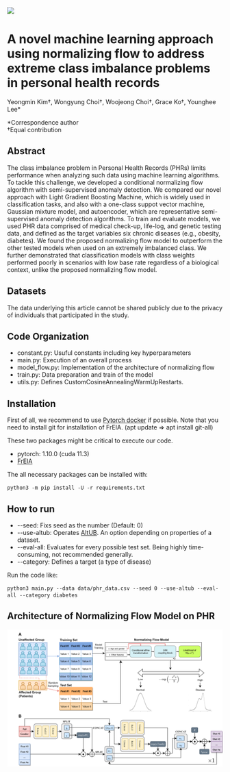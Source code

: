 <img src="https://capsule-render.vercel.app/api?type=waving&color=gradient&customColorList=1&height=200&section=header&text=Normalizing%20Flow%20and%20Class%20Imbalance&fontSize=40&animation=fadeIn&fontColor=000000" />

# A novel machine learning approach using normalizing flow to address extreme class imbalance problems in personal health records
Yeongmin Kim&dagger;, Wongyung Choi&dagger;, Woojeong Choi&dagger;, Grace Ko&dagger;, Younghee Lee\*

\*Correspondence author  
†Equal contribution

## Abstract
The class imbalance problem in Personal Health Records (PHRs) limits performance when analyzing such data using machine learning algorithms. To tackle this challenge, we developed a conditional normalizing flow algorithm with semi-supervised anomaly detection. We compared our novel approach with Light Gradient Boosting Machine, which is widely used in classification tasks, and also with a one-class suppot vector machine, Gaussian mixture model, and autoencoder, which are representative semi-supervised anomaly detection algorithms. To train and evaluate models, we used PHR data comprised of medical check-up, life-log, and genetic testing data, and defined as the target variables six chronic diseases (e.g., obesity, diabetes). We found the proposed normalizing flow model to outperform the other tested models when used on an extremely imbalanced class. We further demonstrated that classification models with class weights performed poorly in scenarios with low base rate regardless of a biological context, unlike the proposed normalizing flow model.

## Datasets
The data underlying this article cannot be shared publicly due to the privacy of individuals that participated in the study.

## Code Organization
- constant.py: Usuful constants including key hyperparameters
- main.py: Execution of an overall process
- model_flow.py: Implementation of the architecture of normalizing flow
- train.py: Data preparation and train of the model
- utils.py: Defines CustomCosineAnnealingWarmUpRestarts.

## Installation
First of all, we recommend to use [Pytorch docker](https://hub.docker.com/layers/pytorch/pytorch/1.10.0-cuda11.3-cudnn8-runtime/images/sha256-cf9197f9321ac3f49276633b4e78c79aa55f22578de3b650b3158ce6e3481f61?context=explore) if possible. Note that you need to install git for installation of FrEIA. (apt update => apt install git-all)

These two packages might be critical to execute our code.
- pytorch: 1.10.0 (cuda 11.3)
- [FrEIA](https://github.com/vislearn/FrEIA/commit/76a7d0ac82b07851582e4b0731b2f325a31b4c1d)

The all necessary packages can be installed with:
```
python3 -m pip install -U -r requirements.txt
```

## How to run
- --seed: Fixs seed as the number (Default: 0)
- --use-altub: Operates [AltUB](https://arxiv.org/abs/2210.14913). An option depending on properties of a dataset.
- --eval-all: Evaluates for every possible test set. Being highly time-consuming, not recommended generally.
- --category: Defines a target (a type of disease)

Run the code like:
```
python3 main.py --data data/phr_data.csv --seed 0 --use-altub --eval-all --category diabetes
```

## Architecture of Normalizing Flow Model on PHR
![PHR-NF](PHR_NF.png)
